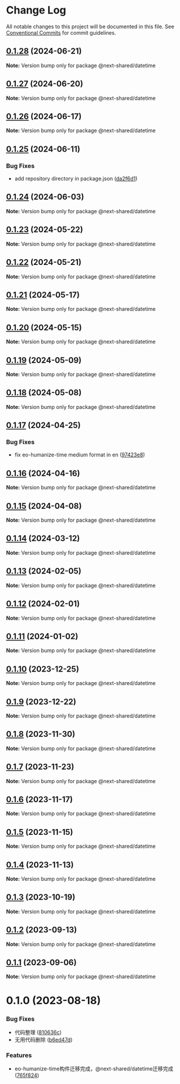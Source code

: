 # Change Log

All notable changes to this project will be documented in this file.
See [Conventional Commits](https://conventionalcommits.org) for commit guidelines.

## [0.1.28](https://github.com/easyops-cn/next-bricks/compare/@next-shared/datetime@0.1.27...@next-shared/datetime@0.1.28) (2024-06-21)

**Note:** Version bump only for package @next-shared/datetime





## [0.1.27](https://github.com/easyops-cn/next-bricks/compare/@next-shared/datetime@0.1.26...@next-shared/datetime@0.1.27) (2024-06-20)

**Note:** Version bump only for package @next-shared/datetime





## [0.1.26](https://github.com/easyops-cn/next-bricks/compare/@next-shared/datetime@0.1.25...@next-shared/datetime@0.1.26) (2024-06-17)

**Note:** Version bump only for package @next-shared/datetime





## [0.1.25](https://github.com/easyops-cn/next-bricks/compare/@next-shared/datetime@0.1.24...@next-shared/datetime@0.1.25) (2024-06-11)


### Bug Fixes

* add repository directory in package.json ([da2f6d1](https://github.com/easyops-cn/next-bricks/commit/da2f6d11bc112d4901adc4beb744e8f5b945c01d))





## [0.1.24](https://github.com/easyops-cn/next-bricks/compare/@next-shared/datetime@0.1.23...@next-shared/datetime@0.1.24) (2024-06-03)

**Note:** Version bump only for package @next-shared/datetime





## [0.1.23](https://github.com/easyops-cn/next-bricks/compare/@next-shared/datetime@0.1.22...@next-shared/datetime@0.1.23) (2024-05-22)

**Note:** Version bump only for package @next-shared/datetime





## [0.1.22](https://github.com/easyops-cn/next-bricks/compare/@next-shared/datetime@0.1.21...@next-shared/datetime@0.1.22) (2024-05-21)

**Note:** Version bump only for package @next-shared/datetime





## [0.1.21](https://github.com/easyops-cn/next-bricks/compare/@next-shared/datetime@0.1.20...@next-shared/datetime@0.1.21) (2024-05-17)

**Note:** Version bump only for package @next-shared/datetime





## [0.1.20](https://github.com/easyops-cn/next-bricks/compare/@next-shared/datetime@0.1.19...@next-shared/datetime@0.1.20) (2024-05-15)

**Note:** Version bump only for package @next-shared/datetime





## [0.1.19](https://github.com/easyops-cn/next-bricks/compare/@next-shared/datetime@0.1.18...@next-shared/datetime@0.1.19) (2024-05-09)

**Note:** Version bump only for package @next-shared/datetime





## [0.1.18](https://github.com/easyops-cn/next-bricks/compare/@next-shared/datetime@0.1.17...@next-shared/datetime@0.1.18) (2024-05-08)

**Note:** Version bump only for package @next-shared/datetime





## [0.1.17](https://github.com/easyops-cn/next-bricks/compare/@next-shared/datetime@0.1.16...@next-shared/datetime@0.1.17) (2024-04-25)


### Bug Fixes

* fix eo-humanize-time medium format in en ([97423e8](https://github.com/easyops-cn/next-bricks/commit/97423e81a5c4fb899851070715c77b5492e57732))





## [0.1.16](https://github.com/easyops-cn/next-bricks/compare/@next-shared/datetime@0.1.15...@next-shared/datetime@0.1.16) (2024-04-16)

**Note:** Version bump only for package @next-shared/datetime





## [0.1.15](https://github.com/easyops-cn/next-bricks/compare/@next-shared/datetime@0.1.14...@next-shared/datetime@0.1.15) (2024-04-08)

**Note:** Version bump only for package @next-shared/datetime





## [0.1.14](https://github.com/easyops-cn/next-bricks/compare/@next-shared/datetime@0.1.13...@next-shared/datetime@0.1.14) (2024-03-12)

**Note:** Version bump only for package @next-shared/datetime





## [0.1.13](https://github.com/easyops-cn/next-bricks/compare/@next-shared/datetime@0.1.12...@next-shared/datetime@0.1.13) (2024-02-05)

**Note:** Version bump only for package @next-shared/datetime





## [0.1.12](https://github.com/easyops-cn/next-bricks/compare/@next-shared/datetime@0.1.11...@next-shared/datetime@0.1.12) (2024-02-01)

**Note:** Version bump only for package @next-shared/datetime





## [0.1.11](https://github.com/easyops-cn/next-bricks/compare/@next-shared/datetime@0.1.10...@next-shared/datetime@0.1.11) (2024-01-02)

**Note:** Version bump only for package @next-shared/datetime





## [0.1.10](https://github.com/easyops-cn/next-bricks/compare/@next-shared/datetime@0.1.9...@next-shared/datetime@0.1.10) (2023-12-25)

**Note:** Version bump only for package @next-shared/datetime





## [0.1.9](https://github.com/easyops-cn/next-bricks/compare/@next-shared/datetime@0.1.8...@next-shared/datetime@0.1.9) (2023-12-22)

**Note:** Version bump only for package @next-shared/datetime





## [0.1.8](https://github.com/easyops-cn/next-bricks/compare/@next-shared/datetime@0.1.7...@next-shared/datetime@0.1.8) (2023-11-30)

**Note:** Version bump only for package @next-shared/datetime





## [0.1.7](https://github.com/easyops-cn/next-bricks/compare/@next-shared/datetime@0.1.6...@next-shared/datetime@0.1.7) (2023-11-23)

**Note:** Version bump only for package @next-shared/datetime





## [0.1.6](https://github.com/easyops-cn/next-bricks/compare/@next-shared/datetime@0.1.5...@next-shared/datetime@0.1.6) (2023-11-17)

**Note:** Version bump only for package @next-shared/datetime





## [0.1.5](https://github.com/easyops-cn/next-bricks/compare/@next-shared/datetime@0.1.4...@next-shared/datetime@0.1.5) (2023-11-15)

**Note:** Version bump only for package @next-shared/datetime





## [0.1.4](https://github.com/easyops-cn/next-bricks/compare/@next-shared/datetime@0.1.3...@next-shared/datetime@0.1.4) (2023-11-13)

**Note:** Version bump only for package @next-shared/datetime





## [0.1.3](https://github.com/easyops-cn/next-bricks/compare/@next-shared/datetime@0.1.2...@next-shared/datetime@0.1.3) (2023-10-19)

**Note:** Version bump only for package @next-shared/datetime





## [0.1.2](https://github.com/easyops-cn/next-bricks/compare/@next-shared/datetime@0.1.1...@next-shared/datetime@0.1.2) (2023-09-13)

**Note:** Version bump only for package @next-shared/datetime





## [0.1.1](https://github.com/easyops-cn/next-bricks/compare/@next-shared/datetime@0.1.0...@next-shared/datetime@0.1.1) (2023-09-06)

**Note:** Version bump only for package @next-shared/datetime





# 0.1.0 (2023-08-18)


### Bug Fixes

* 代码整理 ([810636c](https://github.com/easyops-cn/next-bricks/commit/810636c6985c5d297bb1418c971c46eb0061dfe6))
* 无用代码删除 ([b6ed47d](https://github.com/easyops-cn/next-bricks/commit/b6ed47de360efe85dd8e212befb91aa015720df5))


### Features

* eo-humanize-time构件迁移完成，@next-shared/datetime迁移完成 ([765f824](https://github.com/easyops-cn/next-bricks/commit/765f824d2fe97c8495857e52446801fdaa9d9bb7))
